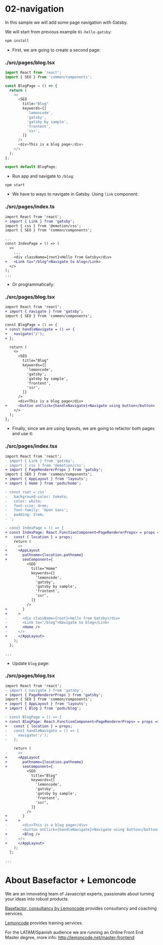 # 02-navigation

In this sample we will add some page navigation with Gatsby.

We will start from previous example `01-hello-gatsby`:

```bash
npm install
```

- First, we are going to create a second page:

### ./src/pages/blog.tsx

```javascript
import React from 'react';
import { SEO } from 'common/components';

const BlogPage = () => {
  return (
    <>
      <SEO
        title="Blog"
        keywords={[
          'lemoncode',
          'gatsby',
          'gatsby by sample',
          'frontent',
          'ssr',
        ]}
      />
      <div>This is a blog page</div>
    </>
  );
};

export default BlogPage;
```

- Run app and navigate to `/blog`:

```bash
npm start
```

- We have to ways to navigate in Gatsby. Using `link` component:

### ./src/pages/index.ts

```diff
import React from 'react';
+ import { Link } from 'gatsby';
import { css } from '@emotion/css';
import { SEO } from 'common/components';

...
const IndexPage = () => (
  <>
    ...
    <div className={root}>Hello from Gatsby</div>
+   <Link to="/blog">Navigate to blog</Link>
  </>
);
...

```

- Or programmatically:

### ./src/pages/blog.tsx

```diff
import React from 'react';
+ import { navigate } from 'gatsby';
import { SEO } from 'common/components';

const BlogPage = () => {
+ const handleNavigate = () => {
+   navigate('/');
+ };

  return (
    <>
      <SEO
        title="Blog"
        keywords={[
          'lemoncode',
          'gatsby',
          'gatsby by sample',
          'frontent',
          'ssr',
        ]}
      />
      <div>This is a blog page</div>
+     <button onClick={handleNavigate}>Navigate using button</button>
    </>
  );
};

```

- Finally, since we are using layouts, we are going to refactor both pages and use it:

### ./src/pages/index.tsx

```diff
import React from 'react';
- import { Link } from 'gatsby';
- import { css } from '@emotion/css';
+ import { PageRendererProps } from 'gatsby';
import { SEO } from 'common/components';
+ import { AppLayout } from 'layouts';
+ import { Home } from 'pods/home';

- const root = css`
-   background-color: tomato;
-   color: white;
-   font-size: 4rem;
-   font-family: 'Open Sans';
-   padding: 2rem;
- `;

- const IndexPage = () => {
+ const IndexPage: React.FunctionComponent<PageRendererProps> = props => {
+   const { location } = props;
    return (
-     <>
+     <AppLayout
+       pathname={location.pathname}
+       seoComponent={
          <SEO
            title="Home"
            keywords={[
              'lemoncode',
              'gatsby',
              'gatsby by sample',
              'frontent',
              'ssr',
            ]}
          />
+       }
+     >
-       <div className={root}>Hello from Gatsby</div>
-       <Link to="/blog">Navigate to blog</Link>
+       <Home />
-     </>
+     </AppLayout>
    );
  };

...

```

- Update `blog` page:

### ./src/pages/blog.tsx

```diff
import React from 'react';
- import { navigate } from 'gatsby';
+ import { PageRendererProps } from 'gatsby';
import { SEO } from 'common/components';
+ import { AppLayout } from 'layouts';
+ import { Blog } from 'pods/blog';

- const BlogPage = () => {
+ const BlogPage: React.FunctionComponent<PageRendererProps> = props => {
+   const { location } = props;
-   const handleNavigate = () => {
-     navigate('/');
-   };

    return (
-     <>
+     <AppLayout
+       pathname={location.pathname}
+       seoComponent={
          <SEO
            title="Blog"
            keywords={[
              'lemoncode',
              'gatsby',
              'gatsby by sample',
              'frontent',
              'ssr',
            ]}
          />
+       }
+     >
-       <div>This is a blog page</div>
-       <button onClick={handleNavigate}>Navigate using button</button>
+       <Blog />
-     </>
+     </AppLayout>
    );
  };

...

```

# About Basefactor + Lemoncode

We are an innovating team of Javascript experts, passionate about turning your ideas into robust products.

[Basefactor, consultancy by Lemoncode](http://www.basefactor.com) provides consultancy and coaching services.

[Lemoncode](http://lemoncode.net/services/en/#en-home) provides training services.

For the LATAM/Spanish audience we are running an Online Front End Master degree, more info: http://lemoncode.net/master-frontend
